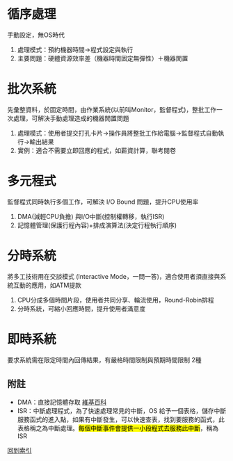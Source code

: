 # 循序處理
手動設定，無OS時代
1. 處理模式：預約機器時間→程式設定與執行
2. 主要問題：硬體資源效率差（機器時間固定無彈性）＋機器閒置

# 批次系統
先彙整資料，於固定時間，由作業系統(以前叫Monitor，監督程式)，整批工作一次處理，可解決手動處理造成的機器閒置問題
1. 處理模式：使用者提交打孔卡片→操作員將整批工作給電腦→監督程式自動執行→輸出結果
2. 實例：適合不需要立即回應的程式，如薪資計算，聯考閱卷

# 多元程式
監督程式同時執行多個工作，可解決 I/O Bound 問題，提升CPU使用率
1. DMA(減輕CPU負擔) 與I/O中斷(控制權轉移，執行ISR)
2. 記憶體管理(保護行程內容)+排成演算法(決定行程執行順序)

# 分時系統
將多工技術用在交談模式 (Interactive Mode，一問一答)，適合使用者須直接與系統互動的應用，如ATM提款
1. CPU分成多個時間片段，使用者共同分享、輪流使用，Round-Robin排程
2. 分時系統，可縮小回應時間，提升使用者滿意度

# 即時系統
要求系統需在限定時間內回傳結果，有嚴格時間限制與預期時間限制 2種

## 附註
* DMA：直接記憶體存取 [維基百科](https://zh.wikipedia.org/wiki/%E7%9B%B4%E6%8E%A5%E8%A8%98%E6%86%B6%E9%AB%94%E5%AD%98%E5%8F%96)
* ISR：中斷處理程式，為了快速處理常見的中斷，OS 給予一個表格，儲存中斷服務函式的進入點，如果有中斷發生，可以快速查表，找到要服務的函式，此表格稱之為中斷處理。<mark>每個中斷事件會提供一小段程式去服務此中斷</mark>，稱為ISR

[回到索引]((%E4%BD%9C%E6%A5%AD%E7%B3%BB%E7%B5%B1%E7%B4%A2%E5%BC%95))